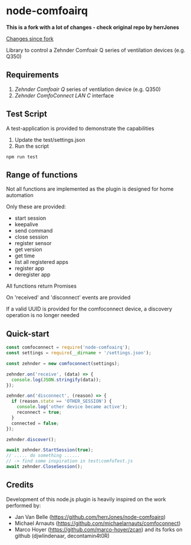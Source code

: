 # node-comfoairq

**This is a fork with a lot of changes - check original repo by herrJones**

[Changes since fork](https://github.com/klein0r/node-comfoairq/compare/c1655c659f66bf5a452f9df83a95c08c659ee5ed...master)

Library to control a Zehnder Comfoair Q series of ventilation devices (e.g. Q350)

## Requirements

1. *Zehnder Comfoair Q* series of ventilation device (e.g. Q350)
2. *Zehnder ComfoConnect LAN C* interface

## Test Script

A test-application is provided to demonstrate the capabilities

1. Update the test/settings.json
2. Run the script

```
npm run test
```

## Range of functions

Not all functions are implemented as the plugin is designed for home automation

Only these are provided:

* start session
* keepalive
* send command
* close session
* register sensor
* get version
* get time
* list all registered apps
* register app
* deregister app

All functions return Promises

On 'received' and 'disconnect' events are provided

If a valid UUID is provided for the comfoconnect device, a discovery operation is no longer needed

## Quick-start

```javascript
const comfoconnect = require('node-comfoairq');
const settings = require(__dirname + '/settings.json');

const zehnder = new comfoconnect(settings);

zehnder.on('receive', (data) => {
  console.log(JSON.stringify(data));
});

zehnder.on('disconnect', (reason) => {
  if (reason.state == 'OTHER_SESSION') {
    console.log('other device became active');
    reconnect = true;
  }
  connected = false;
});

zehnder.discover();

await zehnder.StartSession(true);
// ..... do something ......
// -> find some inspiration in test\comfoTest.js
await zehnder.CloseSession();

```

## Credits

Development of this node.js plugin is heavily inspired on the work performed by:

* Jan Van Belle (https://github.com/herrJones/node-comfoairq)
* Michael Arnauts (https://github.com/michaelarnauts/comfoconnect)
* Marco Hoyer (https://github.com/marco-hoyer/zcan) and its forks on github (djwlindenaar, decontamin4t0R)